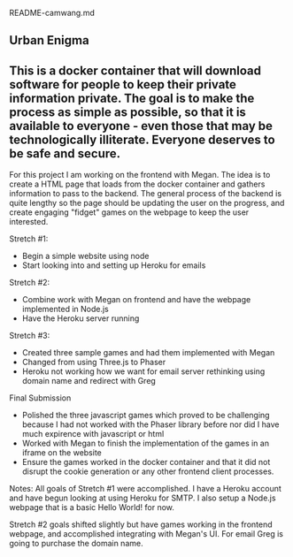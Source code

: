 README-camwang.md

**Urban Enigma**
------------
This is a docker container that will download software for people to
keep their private information private. The goal is to make the process
as simple as possible, so that it is available to everyone - even those
that may be technologically illiterate. Everyone deserves to be safe
and secure.
------------
For this project I am working on the frontend with Megan. The idea is to create a HTML page that loads from the docker container and gathers information to pass to the backend.
The general process of the backend is quite lengthy so the page should be updating the user on the progress, and create engaging "fidget" games on the webpage to keep the user interested.


Stretch #1:
- Begin a simple website using node
- Start looking into and setting up Heroku for emails

Stretch #2:
- Combine work with Megan on frontend and have the webpage implemented in Node.js
- Have the Heroku server running

Stretch #3:
- Created three sample games and had them implemented with Megan
- Changed from using Three.js to Phaser
- Heroku not working how we want for email server rethinking using domain name and redirect with Greg

Final Submission
- Polished the three javascript games which proved to be challenging because I had not worked with the Phaser library before nor did I have much expirence with javascript or html
- Worked with Megan to finish the implementation of the games in an iframe on the website
- Ensure the games worked in the docker container and that it did not disrupt the cookie generation or any other frontend client processes.

Notes:
All goals of Stretch #1 were accomplished. I have a Heroku account and have begun looking at using Heroku for SMTP. I also setup a Node.js webpage that is a basic Hello World! for now. 

Stretch #2 goals shifted slightly but have games working in the frontend webpage, and accomplished integrating with Megan's UI. For email Greg is going to purchase the domain name.
